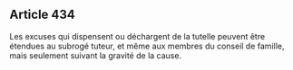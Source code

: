 Article 434
----
Les excuses qui dispensent ou déchargent de la tutelle peuvent être étendues au
subrogé tuteur, et même aux membres du conseil de famille, mais seulement
suivant la gravité de la cause.
